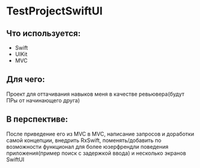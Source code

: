 # TestProjectSwiftUI

## Что используется:
- Swift
- UIKit
- MVC

## Для чего:

Проект для оттачивания навыков меня в качестве ревьювера(будут ПРы от начинающего друга)

## В перспективе:

После приведение его из MVC в MVC, написание запросов и доработки самой концепции, внедрить RxSwift, поменять/добавить по возможности функционал для более юзерфрендли поведения приложения(пример поиск с задержкой ввода) и несколько экранов SwiftUI 

